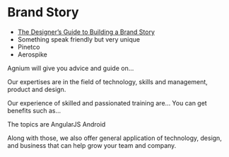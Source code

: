 Brand Story
===========

+ [The Designer’s Guide to Building a Brand Story](http://blog.invisionapp.com/the-designers-guide-to-building-a-brand-story/)
+ Something speak friendly but very unique
+ Pinetco
+ Aerospike

Agnium will give you advice and guide on...

Our expertises are in the field of technology, skills and management, product and design.

Our experience of skilled and passionated training are...
You can get benefits such as...

The topics are
AngularJS
Android

Along with those, we also offer general application of technology, design, and business that can help grow your team and company.

